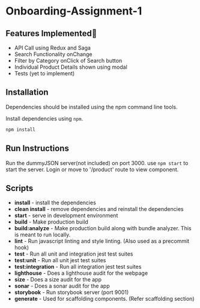 # Onboarding-Assignment-1

## Features Implemented🎉

* API Call using Redux and Saga
* Search Functionality onChange
* Filter by Category onClick of Search button
* Individual Product Details shown using modal
* Tests (yet to implement)

## Installation

Dependencies should be installed using the npm
command line tools.

Install dependencies using `npm`.

```sh
npm install
```

## Run Instructions

Run the dummyJSON server(not included) on port 3000. 
use `npm start` to start the server.
Login or move to '/product' route to view component.     


## Scripts

* **install** - install the dependencies
* **clean install** - remove dependencies and reinstall the dependencies
* **start** - serve in development environment
* **build** - Make production build
* **build:analyze** - Make production build along with bundle analyzer. This is meant to run locally.
* **lint** - Run javascript linting and style linting. (Also used as a precommit hook)
* **test** - Run all unit and integration jest test suites
* **test:unit** - Run all unit jest test suites
* **test:integration** - Run all integration jest test suites
* **lighthouse** - Does a lighthouse audit for the webpage
* **size** - Does a size audit for the app
* **sonar** - Does a sonar audit for the app
* **storybook** - Run storybook server (port 9001)
* **generate** - Used for scaffolding components. (Refer scaffolding section)

